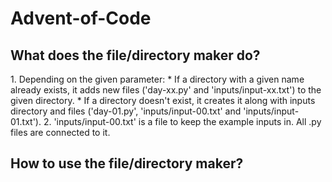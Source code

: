 # Advent-of-Code
<h2>What does the file/directory maker do?</h2>
1. Depending on the given parameter:
  * If a directory with a given name already exists, it adds new files ('day-xx.py' and 'inputs/input-xx.txt') to the given directory.
  * If a directory doesn't exist, it creates it along with inputs directory and files ('day-01.py', 'inputs/input-00.txt' and 'inputs/input-01.txt').
2. 'inputs/input-00.txt' is a file to keep the example inputs in. All .py files are connected to it.
<h2>How to use the file/directory maker?</h2>
